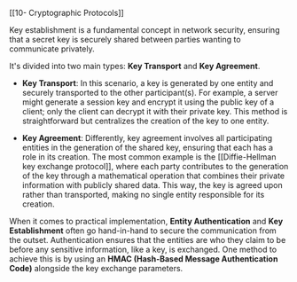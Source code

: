 [[10- Cryptographic Protocols]]

Key establishment is a fundamental concept in network security, ensuring that a secret key is securely shared between parties wanting to communicate privately.

It's divided into two main types: **Key Transport** and **Key Agreement**.

- **Key Transport**: In this scenario, a key is generated by one entity and securely transported to the other participant(s). For example, a server might generate a session key and encrypt it using the public key of a client; only the client can decrypt it with their private key. This method is straightforward but centralizes the creation of the key to one entity.

- **Key Agreement**: Differently, key agreement involves all participating entities in the generation of the shared key, ensuring that each has a role in its creation. The most common example is the [[Diffie-Hellman key exchange protocol]], where each party contributes to the generation of the key through a mathematical operation that combines their private information with publicly shared data. This way, the key is agreed upon rather than transported, making no single entity responsible for its creation.

When it comes to practical implementation, **Entity Authentication** and **Key Establishment** often go hand-in-hand to secure the communication from the outset. Authentication ensures that the entities are who they claim to be before any sensitive information, like a key, is exchanged. One method to achieve this is by using an **HMAC (Hash-Based Message Authentication Code)** alongside the key exchange parameters.
